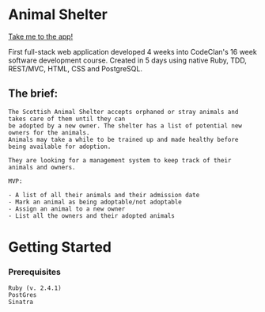 # Animal Shelter

[Take me to the app!](https://animal-shelter-crm-system.herokuapp.com/)

First full-stack web application developed 4 weeks into CodeClan's 16 week software development course. Created in 5 days using native Ruby, TDD, REST/MVC, HTML, CSS and PostgreSQL.

## The brief:

```
The Scottish Animal Shelter accepts orphaned or stray animals and takes care of them until they can 
be adopted by a new owner. The shelter has a list of potential new owners for the animals. 
Animals may take a while to be trained up and made healthy before being available for adoption.

They are looking for a management system to keep track of their animals and owners.

MVP:

- A list of all their animals and their admission date
- Mark an animal as being adoptable/not adoptable
- Assign an animal to a new owner
- List all the owners and their adopted animals
```

# Getting Started

### Prerequisites    
```
Ruby (v. 2.4.1)
PostGres
Sinatra 
```



